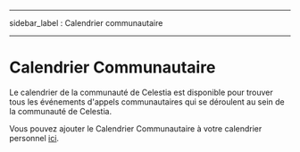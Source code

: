 - - -
sidebar_label : Calendrier communautaire
- - -

# Calendrier Communautaire

Le calendrier de la communauté de Celestia est disponible pour trouver tous les événements d'appels communautaires qui se déroulent au sein de la communauté de Celestia.

Vous pouvez ajouter le Calendrier Communautaire à votre calendrier personnel [ici](https://calendar.google.com/calendar/u/0?cid=Y19za2JzbjIzNWszYmlzdHNoZ3RvNmw5ODYyNEBncm91cC5jYWxlbmRhci5nb29nbGUuY29t).
